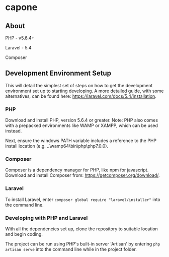 # capone

## About
PHP - v5.6.4+

Laravel - 5.4

Composer


## Development Environment Setup
This will detail the simplest set of steps on how to get the development environment set up to starting developing.
A more detailed guide, with some alternatives, can be found here: https://laravel.com/docs/5.4/installation.

### PHP
Download and install PHP, version 5.6.4 or greater.
Note: PHP also comes with a prepacked environments like WAMP or XAMPP, which can be used instead.

Next, ensure the windows PATH variable includes a reference to the PHP install location (e.g. ..\wamp64\bin\php\php7.0.0).

### Composer
Composer is a dependency manager for PHP, like npm for javascript.
Download and install Composer from: https://getcomposer.org/download/.

### Laravel
To install Laravel, enter `composer global require "laravel/installer"` into the command line.

### Developing with PHP and Laravel
With all the dependencies set up, clone the repository to suitable location and begin coding.

The project can be run using PHP's built-in server 'Artisan' by entering `php artisan serve` into the command line while in the project folder.
